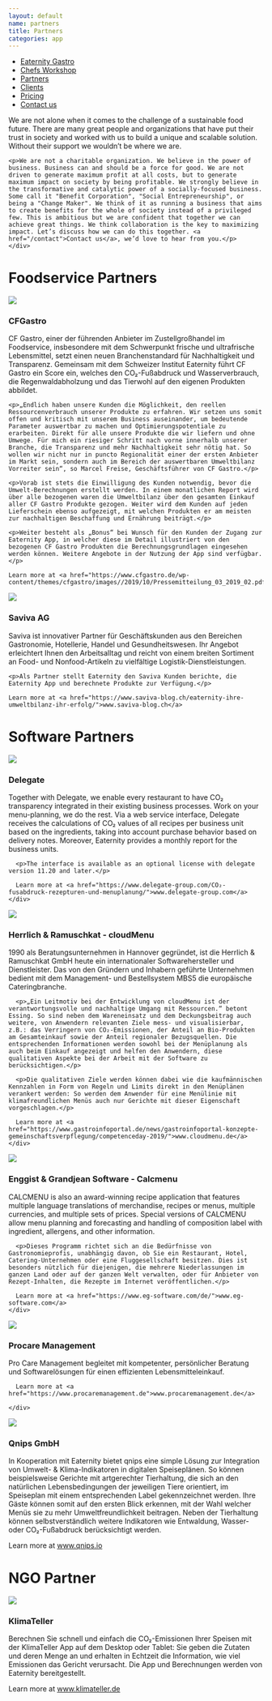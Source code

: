 ```yaml
---
layout: default
name: partners
title: Partners
categories: app
---
```

<style>
#main-nav-3 {
  border-bottom: 2px solid #46cc00;
}
</style>


<div class="container hidden-xs">
  <div class="row">
    <div class="col-xs-12 text-center">
      <ul class="subNavigation">
      <a href="/app"><li>Eaternity Gastro</li></a>
      <a href="/meals/workshop"><li>Chefs Workshop</li></a>
      <a href="/app/partners"><li class="current">Partners</li></a>
      <a href="/app/clients"><li>Clients</li></a>
      <a href="/app/at-a-glance"><li>Pricing</li></a>
      <a href="/contact"><li>Contact us</li></a>
      </ul>
    </div>
  </div>
</div>

<div class="container">
  <div class="row push-top push-bottom">
    <div class="col-xs-12 col-sm-offset-1 col-sm-10 col-md-offset-2 col-md-8 text-center">
    <p>We are not alone when it comes to the challenge of a sustainable food future. There are many great people and organizations that have put their trust in society and worked with us to build a unique and scalable solution. Without their support we wouldn’t be where we are.</p>

    <p>We are not a charitable organization. We believe in the power of business. Business can and should be a force for good. We are not driven to generate maximum profit at all costs, but to generate maximum impact on society by being profitable. We strongly believe in the transformative and catalytic power of a socially-focused business. Some call it "Benefit Corporation", "Social Entrepreneurship", or being a "Change Maker". We think of it as running a business that aims to create benefits for the whole of society instead of a privileged few. This is ambitious but we are confident that together we can achieve great things. We think collaboration is the key to maximizing impact. Let’s discuss how we can do this together. <a href="/contact">Contact us</a>, we’d love to hear from you.</p>
    </div>

  </div>


  <div class="row push-top push-bottom">
    <div class="col-xs-12">
      <h1>Foodservice Partners</h1>
    </div>
  </div>

<div class="row push-bottom">
  <div class="col-xs-offset-2 col-xs-8  col-sm-offset-0 col-sm-3">
    <img class="responsive" src="/img/partners/partner/CFGastro.svg">
  </div>
  <div class="col-xs-12 col-sm-offset-1 col-sm-8 xs-push-top">
    <h3>CFGastro</h3>
    <p>CF Gastro, einer der führenden Anbieter im Zustellgroßhandel im Foodservice, insbesondere mit dem Schwerpunkt frische und ultrafrische Lebensmittel, setzt einen neuen Branchenstandard für Nachhaltigkeit und Transparenz. Gemeinsam mit dem Schweizer Institut Eaternity führt CF Gastro ein Score ein, welches den CO₂-Fußabdruck und Wasserverbrauch, die Regenwaldabholzung und das Tierwohl auf den eigenen Produkten abbildet.</p>

    <p>„Endlich haben unsere Kunden die Möglichkeit, den reellen Ressourcenverbrauch unserer Produkte zu erfahren. Wir setzen uns somit offen und kritisch mit unserem Business auseinander, um bedeutende Parameter auswertbar zu machen und Optimierungspotentiale zu erarbeiten. Direkt für alle unsere Produkte die wir liefern und ohne Umwege. Für mich ein riesiger Schritt nach vorne innerhalb unserer Branche, die Transparenz und mehr Nachhaltigkeit sehr nötig hat. So wollen wir nicht nur in puncto Regionalität einer der ersten Anbieter im Markt sein, sondern auch im Bereich der auswertbaren Umweltbilanz Vorreiter sein“, so Marcel Freise, Geschäftsführer von CF Gastro.</p>

    <p>Vorab ist stets die Einwilligung des Kunden notwendig, bevor die Umwelt-Berechnungen erstellt werden. In einem monatlichen Report wird über alle bezogenen waren die Umweltbilanz über den gesamten Einkauf aller CF Gastro Produkte gezogen. Weiter wird dem Kunden auf jeden Lieferschein ebenso aufgezeigt, mit welchen Produkten er am meisten zur nachhaltigen Beschaffung und Ernährung beiträgt.</p>

    <p>Weiter besteht als „Bonus“ bei Wunsch für den Kunden der Zugang zur Eaternity App, in welcher diese im Detail illustriert von den bezogenen CF Gastro Produkten die Berechnungsgrundlagen eingesehen werden können. Weitere Angebote in der Nutzung der App sind verfügbar.</p>

    Learn more at <a href="https://www.cfgastro.de/wp-content/themes/cfgastro/images//2019/10/Pressemitteilung_03_2019_02.pdf">www.cfgastro.de</a>
  </div>

</div>



<div class="row push-bottom">
  <div class="col-xs-offset-2 col-xs-8  col-sm-offset-0 col-sm-3">
    <img class="responsive" src="/img/partners/partner/Saviva_FSLogo.jpg">
  </div>
  <div class="col-xs-12 col-sm-offset-1 col-sm-8 xs-push-top">
    <h3>Saviva AG</h3>
    <p>Saviva ist innovativer Partner für Geschäftskunden aus den Bereichen Gastronomie, Hotellerie, Handel und Gesundheitswesen. Ihr Angebot erleichtert Ihnen den Arbeitsalltag und reicht von einem breiten Sortiment an Food- und Nonfood-Artikeln zu vielfältige Logistik-Dienstleistungen.</p>

    <p>Als Partner stellt Eaternity den Saviva Kunden berichte, die Eaternity App und berechnete Produkte zur Verfügung.</p>

    Learn more at <a href="https://www.saviva-blog.ch/eaternity-ihre-umweltbilanz-ihr-erfolg/">www.saviva-blog.ch</a>
  </div>

</div>

<div class="row push-top push-bottom">
  <div class="col-xs-12">
    <h1>Software Partners</h1>
  </div>
</div>

  <div class="row push-bottom">
    <div class="col-xs-offset-2 col-xs-8  col-sm-offset-0 col-sm-3">
      <img class="responsive" src="/img/partners/partner/delegate.svg">
    </div>
    <div class="col-xs-12 col-sm-offset-1 col-sm-8 xs-push-top">
      <h3>Delegate</h3>
      <p>Together with Delegate, we enable every restaurant to have CO₂ transparency integrated in their existing business processes. Work on your menu-planning, we do the rest. Via a web service interface, Delegate receives the calculations of CO₂ values of all recipes per business unit based on the ingredients, taking into account purchase behavior based on delivery notes. Moreover, Eaternity provides a monthly report for the business units.</p>

      <p>The interface is available as an optional license with delegate version 11.20 and later.</p>

      Learn more at <a href="https://www.delegate-group.com/CO₂-fusabdruck-rezepturen-und-menuplanung/">www.delegate-group.com</a>
    </div>

  </div>



  <div class="row push-bottom">
    <div class="col-xs-offset-2 col-xs-8  col-sm-offset-0 col-sm-3">
      <img class="responsive" src="/img/partners/partner/HR.jpg">
    </div>
    <div class="col-xs-12 col-sm-offset-1 col-sm-8 xs-push-top">
      <h3>Herrlich & Ramuschkat - cloudMenu</h3>
      <p>1990 als Beratungsunternehmen in Hannover gegründet, ist die Herrlich & Ramuschkat GmbH heute ein internationaler Softwarehersteller und Dienstleister. Das von den Gründern und Inhabern geführte Unternehmen bedient mit dem Management- und Bestellsystem MBS5 die europäische Cateringbranche.</p>

      <p>„Ein Leitmotiv bei der Entwicklung von cloudMenu ist der verantwortungsvolle und nachhaltige Umgang mit Ressourcen.“ betont Essing. So sind neben dem Wareneinsatz und dem Deckungsbeitrag auch weitere, von Anwendern relevanten Ziele mess- und visualisierbar, z.B.: das Verringern von CO₂-Emissionen, der Anteil an Bio-Produkten am Gesamteinkauf sowie der Anteil regionaler Bezugsquellen. Die entsprechenden Informationen werden sowohl bei der Menüplanung als auch beim Einkauf angezeigt und helfen den Anwendern, diese qualitativen Aspekte bei der Arbeit mit der Software zu berücksichtigen.</p>

      <p>Die qualitativen Ziele werden können dabei wie die kaufmännischen Kennzahlen in Form von Regeln und Limits direkt in den Menüplänen verankert werden: So werden dem Anwender für eine Menülinie mit klimafreundlichen Menüs auch nur Gerichte mit dieser Eigenschaft vorgeschlagen.</p>

      Learn more at <a href="https://www.gastroinfoportal.de/news/gastroinfoportal-konzepte-gemeinschaftsverpflegung/competenceday-2019/">www.cloudmenu.de</a>
    </div>
  </div>

  <div class="row push-bottom">
    <div class="col-xs-offset-2 col-xs-8  col-sm-offset-0 col-sm-3">
      <img class="responsive" src="/img/partners/partner/EGS.svg">
    </div>
    <div class="col-xs-12 col-sm-offset-1 col-sm-8 xs-push-top">
      <h3>Enggist & Grandjean Software - Calcmenu</h3>
      <p>CALCMENU is also an award-winning recipe application that features multiple language translations of merchandise, recipes or menus, multiple currencies, and multiple sets of prices. Special versions of CALCMENU allow menu planning and forecasting and handling of composition label with ingredient, allergens, and other information.</p>

      <p>Dieses Programm richtet sich an die Bedürfnisse von Gastronomieprofis, unabhängig davon, ob Sie ein Restaurant, Hotel, Catering-Unternehmen oder eine Fluggesellschaft besitzen. Dies ist besonders nützlich für diejenigen, die mehrere Niederlassungen im ganzen Land oder auf der ganzen Welt verwalten, oder für Anbieter von Rezept-Inhalten, die Rezepte im Internet veröffentlichen.</p>

      Learn more at <a href="https://www.eg-software.com/de/">www.eg-software.com</a>
    </div>
  </div>

  <div class="row push-bottom">
    <div class="col-xs-offset-2 col-xs-8  col-sm-offset-0 col-sm-3">
      <img class="responsive" src="/img/partners/partner/pcm.gif">
    </div>
    <div class="col-xs-12 col-sm-offset-1 col-sm-8 xs-push-top">
      <h3>Procare Management</h3>
      <p>Pro Care Management begleitet mit kompetenter, persönlicher Beratung und Softwarelösungen für einen effizienten Lebensmitteleinkauf.</p>

      Learn more at <a href="https://www.procaremanagement.de">www.procaremanagement.de</a>

    </div>

  </div>

  <div class="row push-bottom">
    <div class="col-xs-offset-2 col-xs-8  col-sm-offset-0 col-sm-3">
      <img class="responsive" src="/img/partners/partner/QnipsGmbH_Logo.png">
    </div>
    <div class="col-xs-12 col-sm-offset-1 col-sm-8 xs-push-top">
      <h3>Qnips GmbH</h3>
      <p>In Kooperation mit Eaternity bietet qnips eine simple Lösung zur Integration von Umwelt- & Klima-Indikatoren in digitalen Speiseplänen. So können beispielsweise Gerichte mit artgerechter Tierhaltung, die sich an den natürlichen Lebensbedingungen der jeweiligen Tiere orientiert, im Speiseplan mit einem entsprechenden Label gekennzeichnet werden. Ihre Gäste können somit auf den ersten Blick erkennen, mit der Wahl welcher Menüs sie zu mehr Umweltfreundlichkeit beitragen. Neben der Tierhaltung können selbstverständlich weitere Indikatoren wie Entwaldung, Wasser- oder CO₂-Fußabdruck berücksichtigt werden.</p>
      Learn more at <a href="https://blog.qnips.io/tag/co2-fussabdruck/">www.qnips.io</a>
    </div>
  </div>

<div class="row push-top push-bottom">
  <div class="col-xs-12">
    <h1>NGO Partner</h1>
  </div>
</div>


  <div class="row push-bottom">
    <div class="col-xs-offset-2 col-xs-8  col-sm-offset-0 col-sm-3">
      <img class="responsive" src="/img/partners/partner/KlimaTeller-Logo.jpg">
    </div>
    <div class="col-xs-12 col-sm-offset-1 col-sm-8 xs-push-top">
      <h3>KlimaTeller</h3>
      <p>Berechnen Sie schnell und einfach die CO₂-Emissionen Ihrer Speisen mit der KlimaTeller App auf dem Desktop oder Tablet: Sie geben die Zutaten und deren Menge an und erhalten in Echtzeit die Information, wie viel Emissionen das Gericht verursacht. Die App und Berechnungen werden von Eaternity bereitgestellt.</p>
      Learn more at <a href="https://www.klimateller.de">www.klimateller.de</a>
    </div>
  </div>

</div>

<script src="https://ajax.googleapis.com/ajax/libs/jquery/1.11.3/jquery.min.js"></script>

<script src="/js/jquery.magnific-popup.min.js"></script>

<script src="/js/jquery.royalslider.min.js"></script>

<!-- script src="/js/bootstrap.min.js"></script -->

<!-- script src="/js/icheck.min.js"></script -->

<script src="/js/script.js"></script>
